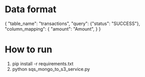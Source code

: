 # Data format
{
    "table_name": "transactions",
    "query": {"status": "SUCCESS"},
    "column_mapping": {
      "amount": "Amount",
    }
  }

# How to run
1. pip install -r requirements.txt
2. python sqs_mongo_to_s3_service.py
